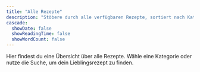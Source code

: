 ```yaml
---
title: "Alle Rezepte"
description: "Stöbere durch alle verfügbaren Rezepte, sortiert nach Kategorien."
cascade:
  showDate: false
  showReadingTime: false
  showWordCount: false
---
```


Hier findest du eine Übersicht über alle Rezepte. Wähle eine Kategorie oder nutze die Suche, um dein Lieblingsrezept zu finden.
